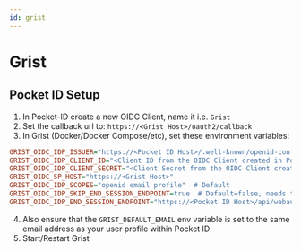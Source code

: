 ```yaml
---
id: grist
---
```


# Grist

## Pocket ID Setup
1. In Pocket-ID create a new OIDC Client, name it i.e. `Grist`
2. Set the callback url to: `https://<Grist Host>/oauth2/callback`
3. In Grist (Docker/Docker Compose/etc), set these environment variables:

```ini
GRIST_OIDC_IDP_ISSUER="https://<Pocket ID Host>/.well-known/openid-configuration"
GRIST_OIDC_IDP_CLIENT_ID="<Client ID from the OIDC Client created in Pocket ID>"
GRIST_OIDC_IDP_CLIENT_SECRET="<Client Secret from the OIDC Client created in Pocket ID>"
GRIST_OIDC_SP_HOST="https://<Grist Host>"
GRIST_OIDC_IDP_SCOPES="openid email profile"  # Default
GRIST_OIDC_IDP_SKIP_END_SESSION_ENDPOINT=true  # Default=false, needs to be true for Pocket Id b/c end_session_endpoint is not implemented
GRIST_OIDC_IDP_END_SESSION_ENDPOINT="https://<Pocket ID Host>/api/webauthn/logout" # Only set this if GRIST_OIDC_IDP_SKIP_END_SESSION_ENDPOINT=false and you need to define a custom endpoint
```
4. Also ensure that the `GRIST_DEFAULT_EMAIL` env variable is set to the same email address as your user profile within Pocket ID
5. Start/Restart Grist